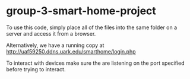 # group-3-smart-home-project

To use this code, simply place all of the files into the same folder on a server and access it from a browser.

Alternatively, we have a running copy at http://uaf59250.ddns.uark.edu/smarthome/login.php

To interact with devices make sure the are listening on the port specified before trying to interact. 


